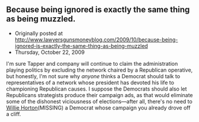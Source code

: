 ## Because being ignored is exactly the same thing as being muzzled.

 * Originally posted at http://www.lawyersgunsmoneyblog.com/2009/10/because-being-ignored-is-exactly-the-same-thing-as-being-muzzled
 * Thursday, October 22, 2009

I'm sure Tapper and company will continue to claim the administration playing politics by excluding the network chaired by a Republican operative, but honestly, I'm not sure why _anyone_ thinks a Democrat should talk to representatives of a network whose president has devoted his life to championing Republican causes.  I suppose the Democrats should also let Republicans strategists produce their campaign ads, as that would eliminate some of the dishonest viciousness of elections—after all, there's no need to [Willie Horton](http://en.wikipedia.org/wiki/Revolving\_Door\_%!t(MISSING)elevision\_advertisement%!)(MISSING) a Democrat whose campaign you already drove off a cliff.